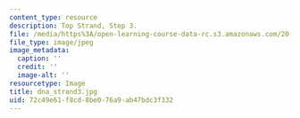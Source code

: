 ```yaml
---
content_type: resource
description: Top Strand, Step 3.
file: /media/https%3A/open-learning-course-data-rc.s3.amazonaws.com/20-109-laboratory-fundamentals-in-biological-engineering-fall-2007/72c49e61f8cd8be076a9ab47bdc3f332_dna_strand3.jpg
file_type: image/jpeg
image_metadata:
  caption: ''
  credit: ''
  image-alt: ''
resourcetype: Image
title: dna_strand3.jpg
uid: 72c49e61-f8cd-8be0-76a9-ab47bdc3f332
---
```

